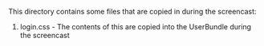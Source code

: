 This directory contains some  files that are copied in during
the screencast:

1) login.css - The contents of this are copied into the UserBundle
    during the screencast
